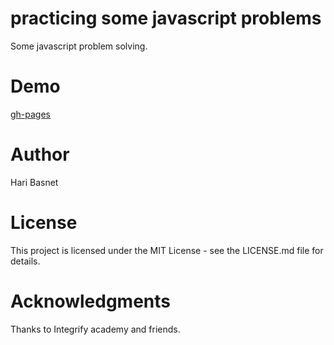 # practicing some javascript problems

Some javascript problem solving.

# Demo

[gh-pages](https://hari-basnet.github.io/javascript-test-two/)

# Author

Hari Basnet

# License

This project is licensed under the MIT License - see the LICENSE.md file for details.

# Acknowledgments

Thanks to Integrify academy and friends.
